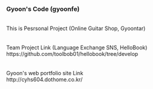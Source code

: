 ### Gyoon's Code (gyoonfe) 
<br>
This is Pesrsonal Project (Online Guitar Shop, Gyoontar)<br>
<br><br>
Team Project Link (Language Exchange SNS, HelloBook) <br>
https://github.com/toolbob01/hellobook/tree/develop<br>
<br><br>
Gyoon's web portfolio site Link<br>
http://cyhs604.dothome.co.kr/
